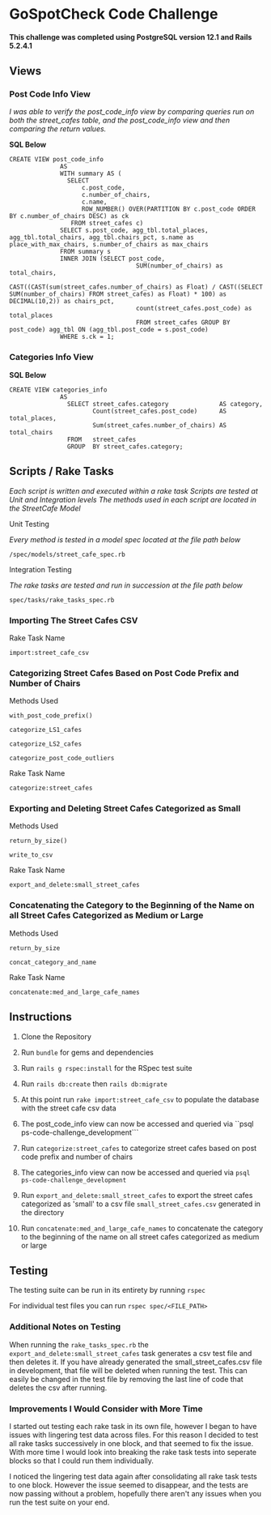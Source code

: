 # GoSpotCheck Code Challenge

#### This challenge was completed using PostgreSQL version 12.1 and Rails 5.2.4.1

## Views

### Post Code Info View

*I was able to verify the post_code_info view by comparing queries run on both the street_cafes table, and the post_code_info view and then comparing the return values.*

**SQL Below**

```
CREATE VIEW post_code_info
              AS
              WITH summary AS (
                SELECT
                    c.post_code,
                    c.number_of_chairs,
                    c.name,
                    ROW_NUMBER() OVER(PARTITION BY c.post_code ORDER BY c.number_of_chairs DESC) as ck
                 FROM street_cafes c)
              SELECT s.post_code, agg_tbl.total_places, agg_tbl.total_chairs, agg_tbl.chairs_pct, s.name as place_with_max_chairs, s.number_of_chairs as max_chairs
              FROM summary s
              INNER JOIN (SELECT post_code,
                                   SUM(number_of_chairs) as total_chairs,
                                   CAST((CAST(sum(street_cafes.number_of_chairs) as Float) / CAST((SELECT SUM(number_of_chairs) FROM street_cafes) as Float) * 100) as DECIMAL(10,2)) as chairs_pct,
                                   count(street_cafes.post_code) as total_places
                                   FROM street_cafes GROUP BY post_code) agg_tbl ON (agg_tbl.post_code = s.post_code)
              WHERE s.ck = 1;
```
### Categories Info View

**SQL Below**

```
CREATE VIEW categories_info
              AS
                SELECT street_cafes.category              AS category,
                       Count(street_cafes.post_code)      AS total_places,
                       Sum(street_cafes.number_of_chairs) AS total_chairs
                FROM   street_cafes
                GROUP  BY street_cafes.category;
```

## Scripts / Rake Tasks

*Each script is written and executed within a rake task*
*Scripts are tested at Unit and Integration levels*
*The methods used in each script are located in the StreetCafe Model*

Unit Testing

*Every method is tested in a model spec located at the file path below*

```/spec/models/street_cafe_spec.rb```

Integration Testing

*The rake tasks are tested and run in succession at the file path below*

```spec/tasks/rake_tasks_spec.rb```

### Importing The Street Cafes CSV

Rake Task Name

```import:street_cafe_csv```

### Categorizing Street Cafes Based on Post Code Prefix and Number of Chairs

Methods Used

 ```with_post_code_prefix()``` 

 ```categorize_LS1_cafes```

 ```categorize_LS2_cafes```

 ```categorize_post_code_outliers```
 
Rake Task Name
 
 ```categorize:street_cafes```

### Exporting and Deleting Street Cafes Categorized as Small

Methods Used

```return_by_size()```

```write_to_csv```

Rake Task Name

```export_and_delete:small_street_cafes```

### Concatenating the Category to the Beginning of the Name on all Street Cafes Categorized as Medium or Large

Methods Used

```return_by_size```

```concat_category_and_name```

Rake Task Name

```concatenate:med_and_large_cafe_names```


## Instructions

1. Clone the Repository

2. Run ```bundle``` for gems and dependencies

3. Run ```rails g rspec:install``` for the RSpec test suite

4. Run ```rails db:create``` then ```rails db:migrate``` 

5. At this point run ```rake import:street_cafe_csv``` to populate the database with the street cafe csv data

6. The post_code_info view can now be accessed and queried via ``psql ps-code-challenge_development```

7. Run ```categorize:street_cafes``` to categorize street cafes based on post code prefix and number of chairs

8. The categories_info view can now be accessed and queried via ```psql ps-code-challenge_development```

9. Run ```export_and_delete:small_street_cafes``` to export the street cafes categorized as 'small' to a csv file ```small_street_cafes.csv``` generated in the directory

10. Run ```concatenate:med_and_large_cafe_names``` to concatenate the category to the beginning of the name on all street cafes categorized as medium or large

## Testing

The testing suite can be run in its entirety by running ```rspec```

For individual test files you can run ```rspec spec/<FILE_PATH>```

### Additional Notes on Testing

When running the ```rake_tasks_spec.rb``` the ```export_and_delete:small_street_cafes``` task generates a csv test file and then deletes it. If you have already generated the small_street_cafes.csv file in development, that file will be deleted when running the test. This can easily be changed in the test file by removing the last line of code that deletes the csv after running.

### Improvements I Would Consider with More Time

I started out testing each rake task in its own file, however I began to have issues with lingering test data across files. For this reason I decided to test all rake tasks successively in one block, and that seemed to fix the issue. With more time I would look into breaking the rake task tests into seperate blocks so that I could run them individually.

I noticed the lingering test data again after consolidating all rake task tests to one block. However the issue seemed to disappear, and the tests are now passing without a problem, hopefully there aren't any issues when you run the test suite on your end.
